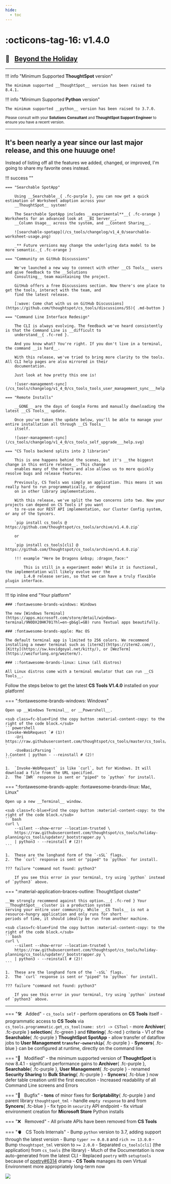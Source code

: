 ```yaml
---
hide:
  - toc
---
```


<style>
    .md-typeset .admonition.success { min-height: 200px; }
</style>

# :octicons-tag-16: v1.4.0
## :broom: &nbsp; [Beyond the Holiday][gh-release]

---

<div class=grid-even-columns data-columns=2 markdown="block">

!!! info "Minimum Supported __ThoughtSpot__ version"
    
    The minimum supported __ThoughtSpot__ version has been raised to 8.4.1.


!!! info "Minimum Supported __Python__ version"
    
    The minimum supported __python__ version has been raised to 3.7.0.

</div>

<sup>Please consult with your __Solutions Consultant__ and __ThoughtSpot Support Engineer__ to ensure you have a recent
version.</sup>

---

## It's been nearly a year since our last major release, and this one huuuge one!

Instead of listing off all the features we added, changed, or improved, I'm going to share my favorite ones instead.

!!! success ""

    === "Searchable SpotApp"

        Using __Searchable__{ .fc-purple }, you can now get a quick estimation of Worksheet adoption across your
        __ThoughtSpot__ system!

        The Searchable SpotApp includes __experimental**__{ .fc-orange } Worksheets for an advanced look at __BI Server__,
        __Column Usage__ across the system, and __Content Sharing__.

        ![searchable-spotapp](/cs_tools/changelog/v1_4_0/searchable-worksheet-usage.png)

        _** Future versions may change the underlying data model to be more semantic._{ .fc-orange }

    === "Community on GitHub Discussions"

        We've launched a new way to connect with other __CS Tools__ users and give feedback to the __Solutions
        Consulting__ team maintaining the project.

        GitHub offers a free Discussions section. Now there's one place to get the tools, interact with the team, and
        find the latest release.

        [:wave: Come chat with us on GitHub Discussions](https://github.com/thoughtspot/cs_tools/discussions/55){ .md-button }

    === "Command Line Interface Redesign"

        The CLI is always evolving. The feedback we've heard consistently is that the Command Line is __difficult to
        understand__{ .fc-red }.

        And you know what? You're right. If you don't live in a terminal, the command __is hard__.

        With this release, we've tried to bring more clarity to the tools. All CLI help pages are also mirrored in their
        documentation.

        Just look at how pretty this one is!

        ![user-management-sync](/cs_tools/changelog/v1_4_0/cs_tools_tools_user_management_sync___help.svg)

    === "Remote Installs"

        __GONE__ are the days of Google Forms and manually downloading the latest __CS Tools__ update.

        Once you've taken the update below, you'll be able to manage your entire installation all through __CS Tools__
        itself.

        ![user-management-sync](/cs_tools/changelog/v1_4_0/cs_tools_self_upgrade___help.svg)

    === "CS Tools backend splits into 2 libraries"

        This is one happens behind the scenes, but it's __the biggest change in this entire release__. This change
        enables many of the others and also allows us to more quickly resolve bugs and release features.

        Previously, CS Tools was simply an application. This means it was really hard to run programmatically, or depend
        on in other library implementations.

        With this release, we've split the two concerns into two. Now your projects can depend on CS Tools if you want
        to re-use our REST API implementation, our Cluster Config system, or any of the Syncers.

        `pip install cs_tools @ https://github.com/thoughtspot/cs_tools/archive/v1.4.0.zip`

        or 

        `pip install cs_tools[cli] @ https://github.com/thoughtspot/cs_tools/archive/v1.4.0.zip`

        !!! example "Here be Dragons &nbsp; :dragon_face:"

            This is still in a experiment mode! While it is functional, the implementation will likely evolve over the
            1.4.0 release series, so that we can have a truly flexible plugin interface.

---

!!! tip inline end "Your platform"

    ### :fontawesome-brands-windows: Windows

    The new [Windows Terminal](https://apps.microsoft.com/store/detail/windows-terminal/9N0DX20HK701?hl=en-gb&gl=GB) runs Textual apps beautifully.

    ### :fontawesome-brands-apple: Mac OS

    The default terminal app is limited to 256 colors. We recommend installing a newer terminal such as [iterm2](https://iterm2.com/), [Kitty](https://sw.kovidgoyal.net/kitty/), or [WezTerm](https://wezfurlong.org/wezterm/).

    ### ::fontawesome-brands-linux: Linux (all distros)

    All Linux distros come with a terminal emulator that can run __CS Tools__.

Follow the steps below to get the latest __CS Tools V1.4.0__ installed on your platform!

=== ":fontawesome-brands-windows: Windows"

    Open up __Windows Terminal__ or __Powershell__.

    <sub class=fc-blue>Find the copy button :material-content-copy: to the right of the code block.</sub>
    ```powershell
    (Invoke-WebRequest `# (1)!
        -Uri https://raw.githubusercontent.com/thoughtspot/cs_tools/master/cs_tools/updater/_bootstrapper.py `
        -UseBasicParsing `
    ).Content | python - --reinstall # (2)!
    ```

    1.  `Invoke-WebRequest` is like `curl`, but for Windows. It will download a file from the URL specified.
    2.  The `IWR` response is sent or "piped" to `python` for install.

=== ":fontawesome-brands-apple: :fontawesome-brands-linux: Mac, Linux"

    Open up a new __Terminal__ window.

    <sub class=fc-blue>Find the copy button :material-content-copy: to the right of the code block.</sub>
    ```bash
    curl \
        --silent --show-error --location-trusted \
        https://raw.githubusercontent.com/thoughtspot/cs_tools/holiday-planning/cs_tools/updater/_bootstrapper.py \
        | python3 - --reinstall # (2)!
    ```

    1.  These are the longhand form of the `-sSL` flags.
    2.  The `curl` response is sent or "piped" to `python` for install.

    ??? failure "command not found: python3"

        If you see this error in your terminal, try using `python` instead of `python3` above.

=== ":material-application-braces-outline: ThoughtSpot cluster"
    
    __We strongly recommend against this option.__{ .fc-red } Your __ThoughtSpot__ cluster is a production system
    serving your entire user community. While __CS Tools__ is not a resource-hungry application and only runs for short
    periods of time, it should ideally be run from another machine.

    <sub class=fc-blue>Find the copy button :material-content-copy: to the right of the code block.</sub>
    ```bash
    curl \
        --silent --show-error --location-trusted \
        https://raw.githubusercontent.com/thoughtspot/cs_tools/holiday-planning/cs_tools/updater/_bootstrapper.py \
        | python3 - --reinstall # (2)!
    ```

    1.  These are the longhand form of the `-sSL` flags.
    2.  The `curl` response is sent or "piped" to `python` for install.

    ??? failure "command not found: python3"

        If you see this error in your terminal, try using `python` instead of `python3` above.

---

=== ":hammer_and_wrench: &nbsp; Added"
    - `cs_tools self` - perform operations on __CS Tools__ itself
    - programmatic access to __CS Tools__ via `cs_tools.programmatic.get_cs_tool(name: str) -> CSTool`
    - more __Archiver__{ .fc-purple } __selection__{ .fc-green } and __filtering__{ .fc-red } criteria
    - V1 of the __Searchable__{ .fc-purple } __ThoughtSpot SpotApp__
    - allow transfer of dataflow jobs to __User Management `transfer-ownership`__{ .fc-purple }
    - __Syncers__{ .fc-blue } can be configured at runtime, directly on the command line

=== ":wrench: &nbsp; Modified"
    - the minimum supported version of __ThoughtSpot__ is now 8.4.1
    - significant performance gains to __Archiver__{ .fc-purple }, __Searchable__{ .fc-purple }, __User Management__{ .fc-purple }
    - renamed __Security Sharing__ to __Bulk Sharing__{ .fc-purple }
    - __Syncers__{ .fc-blue } now defer table creation until the first execution
    - Increased readability of all Command Line screens and Errors

=== ":bug: &nbsp; Bugfix"
    - __tons__ of minor fixes for __Scriptability__{ .fc-purple } and parent library `thoughtspot_tml`
    - handle `empty response` to and from __Syncers__{ .fc-blue }
    - fix typo in `security` API endpoint
    - fix virtual environment creation for __Microsoft Store__ Python installs

=== ":x: &nbsp; Removed"
    - All private APIs have been removed from __CS Tools__

=== ":anatomical_heart: &nbsp; CS Tools Internals"
    - Bump `python` version to 3.7, adding support through the latest version
    - Bump `typer >= 0.0.8` and `rich >= 13.0.0`
    - Bump `thoughtspot_tml` version to `>= 2.0.0`
    - Separated `cs_tools[cli]` (the application) from `cs_tools` (the library)
    - Much of the Documentation is now auto-generated from the latest CLI
    - Replaced `poetry` with `setuptools` because of [poetry#6314][poetry-drama] drama
    - __CS Tools__ manages its own Virtual Environment more appropriately long-term now

<img src=/cs_tools/changelog/v1_4_0/cs_tools___help.svg>


[gh]: https://github.com/thoughtspot/cs_tools
[gh-release]: https://github.com/thoughtspot/cs_tools/releases/tag/v1.3.0
[poetry-drama]: https://github.com/python-poetry/poetry/issues/6314
